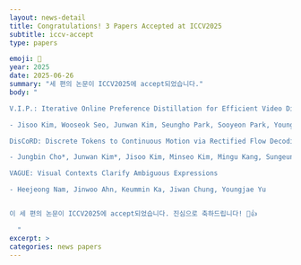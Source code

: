 ```yaml
---
layout: news-detail
title: Congratulations! 3 Papers Accepted at ICCV2025
subtitle: iccv-accept
type: papers

emoji: 🎉
year: 2025
date: 2025-06-26
summary: "세 편의 논문이 ICCV2025에 accept되었습니다."
body: "

V.I.P.: Iterative Online Preference Distillation for Efficient Video Diffusion Models

- Jisoo Kim, Wooseok Seo, Junwan Kim, Seungho Park, Sooyeon Park, Youngjae Yu

DisCoRD: Discrete Tokens to Continuous Motion via Rectified Flow Decoding

- Jungbin Cho*, Junwan Kim*, Jisoo Kim, Minseo Kim, Mingu Kang, Sungeun Hong, Tae-Hyun Oh, Youngjae Yu

VAGUE: Visual Contexts Clarify Ambiguous Expressions

- Heejeong Nam, Jinwoo Ahn, Keummin Ka, Jiwan Chung, Youngjae Yu


이 세 편의 논문이 ICCV2025에 accept되었습니다. 진심으로 축하드립니다! 🥳👍

  "
excerpt: >
categories: news papers
---
```


